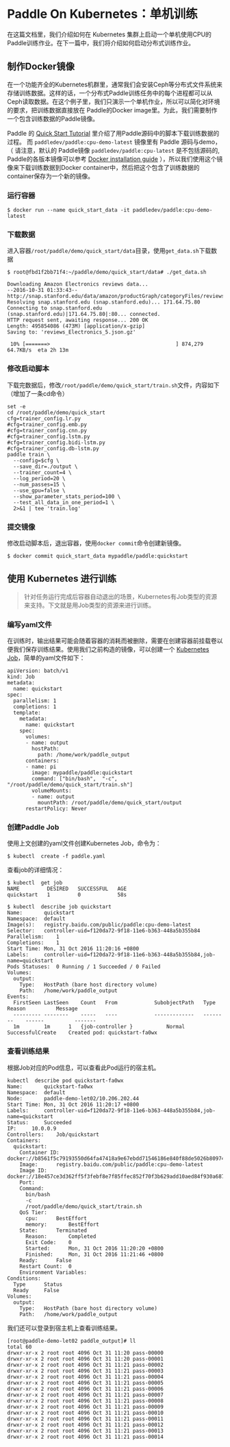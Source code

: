 # Paddle On Kubernetes：单机训练

在这篇文档里，我们介绍如何在 Kubernetes 集群上启动一个单机使用CPU的Paddle训练作业。在下一篇中，我们将介绍如何启动分布式训练作业。

## 制作Docker镜像

在一个功能齐全的Kubernetes机群里，通常我们会安装Ceph等分布式文件系统来存储训练数据。这样的话，一个分布式Paddle训练任务中的每个进程都可以从Ceph读取数据。在这个例子里，我们只演示一个单机作业，所以可以简化对环境的要求，把训练数据直接放在
Paddle的Docker image里。为此，我们需要制作一个包含训练数据的Paddle镜像。

Paddle 的 [Quick Start Tutorial](http://www.paddlepaddle.org/doc/demo/quick_start/index_en.html) 
里介绍了用Paddle源码中的脚本下载训练数据的过程。
而 `paddledev/paddle:cpu-demo-latest` 镜像里有 Paddle 源码与demo，（ 请注意，默认的
Paddle镜像 `paddledev/paddle:cpu-latest` 是不包括源码的, Paddle的各版本镜像可以参考 [Docker installation guide](http://www.paddlepaddle.org/doc/build/docker_install.html) ），所以我们使用这个镜像来下载训练数据到Docker container中，然后把这个包含了训练数据的container保存为一个新的镜像。
  
### 运行容器

```
$ docker run --name quick_start_data -it paddledev/paddle:cpu-demo-latest
```

### 下载数据

进入容器`/root/paddle/demo/quick_start/data`目录，使用`get_data.sh`下载数据

```
$ root@fbd1f2bb71f4:~/paddle/demo/quick_start/data# ./get_data.sh

Downloading Amazon Electronics reviews data...
--2016-10-31 01:33:43--  http://snap.stanford.edu/data/amazon/productGraph/categoryFiles/reviews_Electronics_5.json.gz
Resolving snap.stanford.edu (snap.stanford.edu)... 171.64.75.80
Connecting to snap.stanford.edu (snap.stanford.edu)|171.64.75.80|:80... connected.
HTTP request sent, awaiting response... 200 OK
Length: 495854086 (473M) [application/x-gzip]
Saving to: 'reviews_Electronics_5.json.gz'

 10% [=======>                                         ] 874,279     64.7KB/s  eta 2h 13m

```

### 修改启动脚本

下载完数据后，修改`/root/paddle/demo/quick_start/train.sh`文件，内容如下（增加了一条cd命令）
```
set -e
cd /root/paddle/demo/quick_start
cfg=trainer_config.lr.py
#cfg=trainer_config.emb.py
#cfg=trainer_config.cnn.py
#cfg=trainer_config.lstm.py
#cfg=trainer_config.bidi-lstm.py
#cfg=trainer_config.db-lstm.py
paddle train \
  --config=$cfg \
  --save_dir=./output \
  --trainer_count=4 \
  --log_period=20 \
  --num_passes=15 \
  --use_gpu=false \
  --show_parameter_stats_period=100 \
  --test_all_data_in_one_period=1 \
  2>&1 | tee 'train.log'
```

### 提交镜像

修改启动脚本后，退出容器，使用`docker commit`命令创建新镜像。

```
$ docker commit quick_start_data mypaddle/paddle:quickstart
```

## 使用 Kubernetes 进行训练

>针对任务运行完成后容器自动退出的场景，Kubernetes有Job类型的资源来支持。下文就是用Job类型的资源来进行训练。

### 编写yaml文件

在训练时，输出结果可能会随着容器的消耗而被删除，需要在创建容器前挂载卷以便我们保存训练结果。使用我们之前构造的镜像，可以创建一个 [Kubernetes Job](http://kubernetes.io/docs/user-guide/jobs/#what-is-a-job)，简单的yaml文件如下：

```
apiVersion: batch/v1
kind: Job
metadata:
  name: quickstart
spec:
  parallelism: 1
  completions: 1
  template:
    metadata:
      name: quickstart
    spec:
      volumes:
      - name: output
        hostPath: 
          path: /home/work/paddle_output     
      containers:
      - name: pi
        image: mypaddle/paddle:quickstart
        command: ["bin/bash",  "-c", "/root/paddle/demo/quick_start/train.sh"]
        volumeMounts:
        - name: output
          mountPath: /root/paddle/demo/quick_start/output
      restartPolicy: Never
```

### 创建Paddle Job

使用上文创建的yaml文件创建Kubernetes Job，命令为：

```
$ kubectl  create -f paddle.yaml
```

查看job的详细情况：

```
$ kubectl  get job
NAME         DESIRED   SUCCESSFUL   AGE
quickstart   1         0            58s

$ kubectl  describe job quickstart
Name:		quickstart
Namespace:	default
Image(s):	registry.baidu.com/public/paddle:cpu-demo-latest
Selector:	controller-uid=f120da72-9f18-11e6-b363-448a5b355b84
Parallelism:	1
Completions:	1
Start Time:	Mon, 31 Oct 2016 11:20:16 +0800
Labels:		controller-uid=f120da72-9f18-11e6-b363-448a5b355b84,job-name=quickstart
Pods Statuses:	0 Running / 1 Succeeded / 0 Failed
Volumes:
  output:
    Type:	HostPath (bare host directory volume)
    Path:	/home/work/paddle_output
Events:
  FirstSeen	LastSeen	Count	From			SubobjectPath	Type		Reason			Message
  ---------	--------	-----	----			-------------	--------	------			-------
  1m		1m		1	{job-controller }			Normal		SuccessfulCreate	Created pod: quickstart-fa0wx
```

### 查看训练结果

根据Job对应的Pod信息，可以查看此Pod运行的宿主机。

```
kubectl  describe pod quickstart-fa0wx
Name:		quickstart-fa0wx
Namespace:	default
Node:		paddle-demo-let02/10.206.202.44
Start Time:	Mon, 31 Oct 2016 11:20:17 +0800
Labels:		controller-uid=f120da72-9f18-11e6-b363-448a5b355b84,job-name=quickstart
Status:		Succeeded
IP:		10.0.0.9
Controllers:	Job/quickstart
Containers:
  quickstart:
    Container ID:	docker://b8561f5c79193550d64fa47418a9e67ebdd71546186e840f88de5026b8097465
    Image:		registry.baidu.com/public/paddle:cpu-demo-latest
    Image ID:		docker://18e457ce3d362ff5f3febf8e7f85ffec852f70f3b629add10aed84f930a68750
    Port:
    Command:
      bin/bash
      -c
      /root/paddle/demo/quick_start/train.sh
    QoS Tier:
      cpu:		BestEffort
      memory:		BestEffort
    State:		Terminated
      Reason:		Completed
      Exit Code:	0
      Started:		Mon, 31 Oct 2016 11:20:20 +0800
      Finished:		Mon, 31 Oct 2016 11:21:46 +0800
    Ready:		False
    Restart Count:	0
    Environment Variables:
Conditions:
  Type		Status
  Ready 	False
Volumes:
  output:
    Type:	HostPath (bare host directory volume)
    Path:	/home/work/paddle_output
```

我们还可以登录到宿主机上查看训练结果。

```
[root@paddle-demo-let02 paddle_output]# ll
total 60
drwxr-xr-x 2 root root 4096 Oct 31 11:20 pass-00000
drwxr-xr-x 2 root root 4096 Oct 31 11:20 pass-00001
drwxr-xr-x 2 root root 4096 Oct 31 11:21 pass-00002
drwxr-xr-x 2 root root 4096 Oct 31 11:21 pass-00003
drwxr-xr-x 2 root root 4096 Oct 31 11:21 pass-00004
drwxr-xr-x 2 root root 4096 Oct 31 11:21 pass-00005
drwxr-xr-x 2 root root 4096 Oct 31 11:21 pass-00006
drwxr-xr-x 2 root root 4096 Oct 31 11:21 pass-00007
drwxr-xr-x 2 root root 4096 Oct 31 11:21 pass-00008
drwxr-xr-x 2 root root 4096 Oct 31 11:21 pass-00009
drwxr-xr-x 2 root root 4096 Oct 31 11:21 pass-00010
drwxr-xr-x 2 root root 4096 Oct 31 11:21 pass-00011
drwxr-xr-x 2 root root 4096 Oct 31 11:21 pass-00012
drwxr-xr-x 2 root root 4096 Oct 31 11:21 pass-00013
drwxr-xr-x 2 root root 4096 Oct 31 11:21 pass-00014
```
